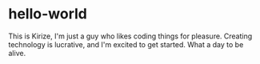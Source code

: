 # hello-world
This is Kirize, I'm just a guy who likes coding things for pleasure. Creating technology is lucrative, and I'm excited to get started. What a day to be alive.
